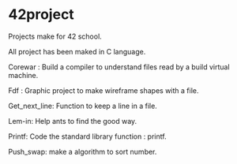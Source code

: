 # 42project
Projects make for 42 school.

All project has been maked in C language.

Corewar : Build a compiler to understand files read by a build virtual machine.

Fdf : Graphic project to make wireframe shapes with a file.

Get_next_line: Function to keep a line in a file.

Lem-in: Help ants to find the good way.

Printf: Code the standard library function : printf.

Push_swap: make a algorithm to sort number. 
